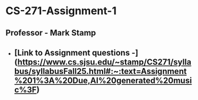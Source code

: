 # CS-271-Assignment-1

## Professor - Mark Stamp

- ## [Link to Assignment questions -] (https://www.cs.sjsu.edu/~stamp/CS271/syllabus/syllabusFall25.html#:~:text=Assignment%201%3A%20Due,AI%20generated%20music%3F)